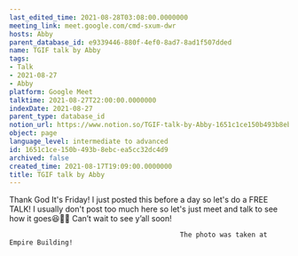 ```yaml
---
last_edited_time: 2021-08-28T03:08:00.0000000
meeting_link: meet.google.com/cmd-sxum-dwr
hosts: Abby
parent_database_id: e9339446-880f-4ef0-8ad7-8ad1f507dded
name: TGIF talk by Abby
tags:
- Talk
- 2021-08-27
- Abby
platform: Google Meet
talktime: 2021-08-27T22:00:00.0000000
indexDate: 2021-08-27
parent_type: database_id
notion_url: https://www.notion.so/TGIF-talk-by-Abby-1651c1ce150b493b8ebcea5cc32dc4d9
object: page
language_level: intermediate to advanced
id: 1651c1ce-150b-493b-8ebc-ea5cc32dc4d9
archived: false
created_time: 2021-08-17T19:09:00.0000000
title: TGIF talk by Abby
---
```




Thank God It's Friday! I just posted this before a day so let's do a FREE TALK!
I usually don't post too much here so let's just meet and talk to see how it goes😆👍🏻
Can’t wait to see y’all soon!



                                               The photo was taken at Empire Building!











